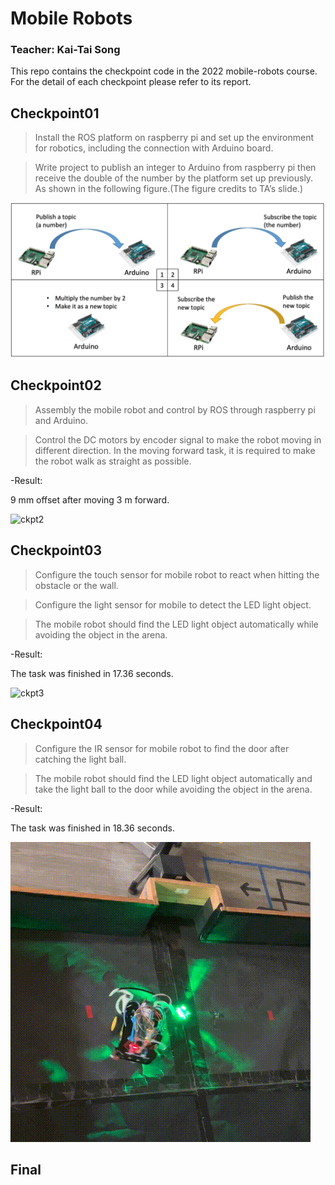 # Mobile Robots
### Teacher: Kai-Tai Song
This repo contains the checkpoint code in the 2022 mobile-robots course.
For the detail of each checkpoint please refer to its report.

## Checkpoint01
>Install the ROS platform on raspberry pi and set up the environment for robotics,
including the connection with Arduino board.

>Write project to publish an integer to Arduino from raspberry pi then receive the
double of the number by the platform set up previously. As shown in the following
figure.(The figure credits to TA’s slide.)

<img src="img/checkpoint_1.png" alt = "ckpt1" title = "ckpt1">

## Checkpoint02
>Assembly the mobile robot and control by ROS through raspberry pi and
Arduino.

>Control the DC motors by encoder signal to make the robot moving in different
direction. In the moving forward task, it is required to make the robot walk as
straight as possible.

-Result:

9 mm offset after moving 3 m forward.

<img src="img/checkpoint_2.gif" alt = "ckpt2" title = "ckpt2">


## Checkpoint03
>Configure the touch sensor for mobile robot to react when hitting the obstacle
or the wall.

>Configure the light sensor for mobile to detect the LED light object.

>The mobile robot should find the LED light object automatically while
avoiding the object in the arena.

-Result:

The task was finished in 17.36 seconds.

<img src="img/checkpoint_3.gif" alt = "ckpt3" title = "ckpt3">

## Checkpoint04
>Configure the IR sensor for mobile robot to find the door after catching the
light ball.

>The mobile robot should find the LED light object automatically and take the
light ball to the door while avoiding the object in the arena.

-Result:

The task was finished in 18.36 seconds.

<img src="img/checkpoint_4.gif" alt = "ckpt4" title = "ckpt4">

## Final




